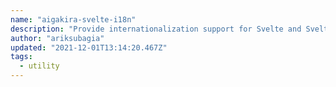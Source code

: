 ```yaml
---
name: "aigakira-svelte-i18n"
description: "Provide internationalization support for Svelte and SvelteKit."
author: "ariksubagia"
updated: "2021-12-01T13:14:20.467Z"
tags: 
  - utility
---
```

